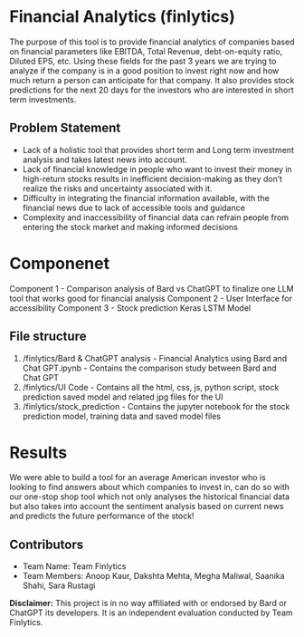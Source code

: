 # Financial Analytics (finlytics)

The purpose of this tool is to provide financial analytics of companies based on financial parameters like EBITDA, Total Revenue, debt-on-equity ratio, Diluted EPS, etc. Using these fields for the past 3 years we are trying to analyze if the company is in a good position to invest right now and how much return a person can anticipate for that company. It also provides stock predictions for the next 20 days for the investors who are interested in short term investments. 

## Problem Statement

- Lack of a holistic tool that provides short term and Long term investment analysis and takes latest news into account.
- Lack of financial knowledge in people who want to invest their money in high-return stocks results in inefficient decision-making as they don’t realize the risks and uncertainty associated with it.
- Difficulty in integrating the financial information available, with the financial news due to lack of accessible tools and guidance
- Complexity and inaccessibility of financial data can refrain people from entering the stock market and making informed decisions
  

# Componenet
Component 1 - Comparison analysis of Bard vs ChatGPT to finalize one LLM tool that works good for financial analysis 
Component 2 - User Interface for accessibility
Component 3 - Stock prediction Keras LSTM Model

## File structure 
1. /finlytics/Bard & ChatGPT analysis
       - Financial Analytics using Bard and Chat GPT.ipynb - Contains the comparison study between Bard and Chat GPT
2. /finlytics/UI Code
        - Contains all the html, css, js, python script, stock prediction saved model and related jpg files for the UI   
3. /finlytics/stock_prediction
        - Contains the jupyter notebook for the stock prediction model, training data and saved model files


# Results 
We were able to build a tool for an average American investor who is looking to find answers about which companies to invest in, can do so with our one-stop shop tool which not only analyses the historical financial data but also takes into account the sentiment analysis based on current news and predicts the future performance of the stock!


## Contributors
- Team Name: Team Finlytics
- Team Members: Anoop Kaur, Dakshta Mehta, Megha Maliwal, Saanika Shahi, Sara Rustagi

**Disclaimer:** This project is in no way affiliated with or endorsed by Bard or ChatGPT its developers. It is an independent evaluation conducted by Team Finlytics.

